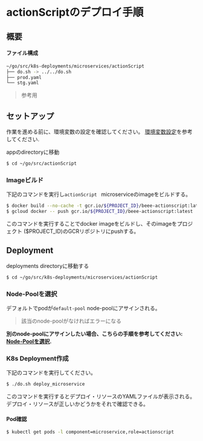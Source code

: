 # actionScriptのデプロイ手順

## 概要

#### ファイル構成

```bash
~/go/src/k8s-deployments/microservices/actionScript
├── do.sh -> ../../do.sh
├── prod.yaml
└── stg.yaml
```

> 参考用

## セットアップ

作業を進める前に、環境変数の設定を確認してください。
[環境変数設定](prepare_envvars.md)を参考してください.

appのdirectoryに移動 

```bash
$ cd ~/go/src/actionScript
```


### Imageビルド

下記のコマンドを実行し`actionScript ` microserviceのimageをビルドする。


```bash
$ docker build --no-cache -t gcr.io/${PROJECT_ID}/beee-actionscript:latest -f docker/app/Dockerfile .
$ gcloud docker -- push gcr.io/${PROJECT_ID}/beee-actionscript:latest
```

このコマンドを実行することでdocker imageをビルドし、そのimageをプロジェクト ($PROJECT_ID)のGCRリポジトリにpushする。

## Deployment

deployments directoryに移動する

```bash
$ cd ~/go/src/k8s-deployments/microservices/actionScript
```

### Node-Poolを選択

デフォルトでpodが`default-pool` node-poolにアサインされる。
> 該当のnode-poolがなければエラーになる

**別のnode-poolにアサインしたい場合、こちらの手順を参考してください: [Node-Poolを選択](selecting_node-pool.md).**

### K8s Deployment作成

下記のコマンドを実行してください。

```bash
$ ./do.sh deploy_microservice
```
このコマンドを実行するとデプロイ・リソースのYAMLファイルが表示される。デプロイ・リソースが正しいかどうかをそれで確認できる。

#### Pod確認

```bash
$ kubectl get pods -l component=microservice,role=actionscript
```